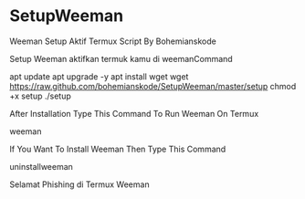 # SetupWeeman
Weeman Setup Aktif Termux Script By Bohemianskode

Setup Weeman aktifkan termuk kamu di weemanCommand

apt update
apt upgrade -y
apt install wget
wget https://raw.github.com/bohemianskode/SetupWeeman/master/setup
chmod +x setup
./setup

After Installation Type This Command To Run Weeman On Termux

weeman

If You Want To Install Weeman Then Type This Command

uninstallweeman

Selamat Phishing di Termux Weeman


